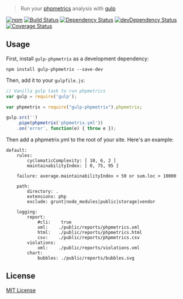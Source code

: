 > Run your [phpmetrics](https://github.com/Halleck45/PhpMetrics) analysis with [gulp](https://github.com/wearefractal/gulp)

[![npm](http://img.shields.io/npm/v/gulp-phpmetrix.svg?style=flat)](https://www.npmjs.com/package/gulp-phpmetrix)
[![Build Status](https://travis-ci.org/dcarrith/gulp-phpmetrix.svg?branch=master)](https://travis-ci.org/dcarrith/gulp-phpmetrix)
[![Dependency Status](https://david-dm.org/dcarrith/gulp-phpmetrix.svg)](https://david-dm.org/dcarrith/gulp-phpmetrix)
[![devDependency Status](https://david-dm.org/dcarrith/gulp-phpmetrix/dev-status.svg)](https://david-dm.org/dcarrith/gulp-phpmetrix#info=devDependencies)
[![Coverage Status](https://coveralls.io/repos/github/dcarrith/gulp-phpmetrix/badge.svg?branch=master)](https://coveralls.io/github/dcarrith/gulp-phpmetrix?branch=master)

## Usage

First, install `gulp-phpmetrix` as a development dependency:

```shell
npm install gulp-phpmetrix --save-dev
```

Then, add it to your `gulpfile.js`:

```javascript
// Vanilla gulp task to run phpmetrics
var gulp = require('gulp');

var phpmetrix = require("gulp-phpmetrix").phpmetrix;

gulp.src('')
    .pipe(phpmetrix('phpmetrix.yml'))
    .on('error', function(e) { throw e });

```
Then add a phpmetrix.yml to the root of your site.  Here's an example:
```shell
default:
    rules:
        cyclomaticComplexity: [ 10, 6, 2 ]
        maintainabilityIndex: [ 0, 75, 95 ]

    failure: average.maintainabilityIndex < 50 or sum.loc > 10000

    path:
        directory: .
        extensions: php
        exclude: grunt|node_modules|public|storage|vendor

    logging:
        report:
            #cli:    true
            xml:    ./public/reports/phpmetrics.xml
            html:   ./public/reports/phpmetrics.html
            csv:    ./public/reports/phpmetrics.csv
        violations:
            xml:    ./public/reports/violations.xml
        chart:
            bubbles: ./public/reports/bubbles.svg

```
## License

[MIT License](http://en.wikipedia.org/wiki/MIT_License)

[npm-url]: https://npmjs.org/package/gulp-phpmetrix

[travis-url]: http://travis-ci.org/dcarrith/gulp-phpmetrix
[travis-image]: https://secure.travis-ci.org/dcarrith/gulp-phpmetrix.png?branch=master
